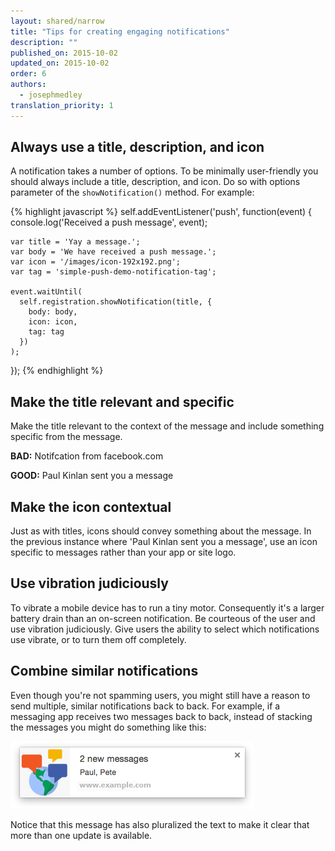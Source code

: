 ```yaml
---
layout: shared/narrow
title: "Tips for creating engaging notifications"
description: ""
published_on: 2015-10-02
updated_on: 2015-10-02
order: 6
authors:
  - josephmedley
translation_priority: 1
---
```


## Always use a title, description, and icon

A notification takes a number of options. To be minimally user-friendly you
should always include a title, description, and icon. Do so with options
parameter of the `showNotification()` method. For example:

{% highlight javascript %} 
  self.addEventListener('push', function(event) {
    console.log('Received a push message', event);

    var title = 'Yay a message.';
    var body = 'We have received a push message.';
    var icon = '/images/icon-192x192.png';
    var tag = 'simple-push-demo-notification-tag';

    event.waitUntil(
      self.registration.showNotification(title, {
        body: body,
        icon: icon,
        tag: tag
      })
    );
  });
{% endhighlight %}

## Make the title relevant and specific

Make the title relevant to the context of the message and include something
specific from the message.

**BAD:** Notifcation from facebook.com

**GOOD:** Paul Kinlan sent you a message

## Make the icon contextual

Just as with titles, icons should convey something about the message. In the
previous instance where 'Paul Kinlan sent you a message', use an
icon specific to messages rather than your app or site logo.

## Use vibration judiciously

To vibrate a mobile device has to run a tiny motor. Consequently it's a larger
battery drain than an on-screen notification. Be courteous of the user and use
vibration judiciously. Give users the ability to select which notifications
use vibrate, or to turn them off completely.

## Combine similar notifications

Even though you're not spamming users, you might still have a reason to send
multiple, similar notifications back to back.  For example, if a messaging app
receives two messages back to back, instead of stacking the messages you might
do something like this:

![Combined notifications](images/combined-notifications.png)

Notice that this message has also pluralized the text to make it clear that
more than one update is available.
